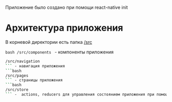Приложение было создано при помощи react-native init
# Архитектура приложения

В корневой директории есть папка [/src](https://github.com/animmore/camvi/tree/master/src)

```bash /src/components ``` - компоненты приложения
```bash
/src/navigation
``` - навигация приложения
```bash
/src/pages
``` - страницы приложения
```bash
/src/store
``` -  actions, reducers для управления состоянием приложения при помощи Redux
